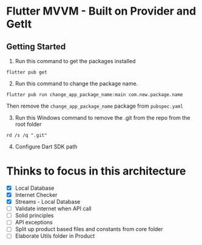 # Flutter MVVM - Built on Provider and GetIt

## Getting Started

1. Run this command to get the packages installed
```
flutter pub get
```

2. Run this command to change the package name.
```
flutter pub run change_app_package_name:main com.new.package.name
```

Then remove the `change_app_package_name` package from `pubspec.yaml`

3. Run this Windows command to remove the .git from the repo from the root folder
```
rd /s /q ".git"
```
4. Configure Dart SDK path

# Thinks to focus in this architecture

- [x] Local Database
- [x] Internet Checker
- [x] Streams - Local Database
- [ ] Validate internet when API call
- [ ] Solid principles
- [ ] API exceptions
- [ ] Split up product based files and constants from core folder
- [ ] Elaborate Utils folder in Product
